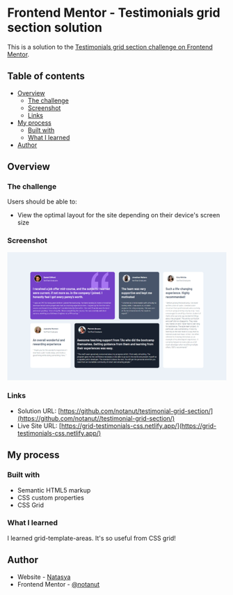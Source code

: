 # Frontend Mentor - Testimonials grid section solution

This is a solution to the [Testimonials grid section challenge on Frontend Mentor](https://www.frontendmentor.io/challenges/testimonials-grid-section-Nnw6J7Un7).

## Table of contents

- [Overview](#overview)
  - [The challenge](#the-challenge)
  - [Screenshot](#screenshot)
  - [Links](#links)
- [My process](#my-process)
  - [Built with](#built-with)
  - [What I learned](#what-i-learned)
- [Author](#author)


## Overview

### The challenge

Users should be able to:

- View the optimal layout for the site depending on their device's screen size

### Screenshot

![](./screenshot.png)

### Links

- Solution URL: [https://github.com/notanut/testimonial-grid-section/](https://github.com/notanut//testimonial-grid-section/)
- Live Site URL: [https://grid-testimonials-css.netlify.app/](https://grid-testimonials-css.netlify.app/)

## My process

### Built with

- Semantic HTML5 markup
- CSS custom properties
- CSS Grid

### What I learned

I learned grid-template-areas. It's so useful from CSS grid!

## Author

- Website - [Natasya](https://project-portofolio.netlify.app/)
- Frontend Mentor - [@notanut](https://www.frontendmentor.io/profile/notanut)
